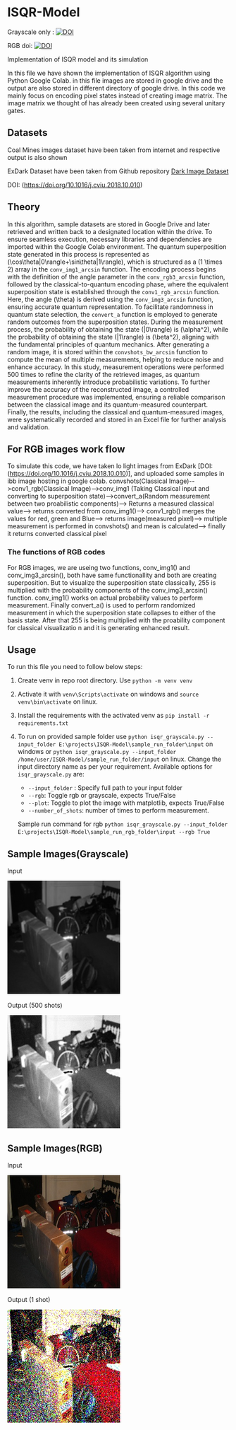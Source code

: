 # ISQR-Model

Grayscale only : [![DOI](https://zenodo.org/badge/DOI/10.5281/zenodo.14860307.svg)](https://doi.org/10.5281/zenodo.14860307)

RGB doi: [![DOI](https://zenodo.org/badge/DOI/10.5281/zenodo.14860307.svg)](https://doi.org/10.5281/zenodo.14860307)

Implementation of ISQR model and its simulation

In this file we have shown the implementation of ISQR algorithm using Python Google Colab. in this file images are stored in google drive and the output are also stored in different directory of google drive. In this code we mainly focus on encoding pixel states instead of creating image matrix. The image matrix we thought of has already been created using several unitary gates. 


## Datasets

Coal Mines images dataset have been taken from internet and respective output is also shown 

ExDark Dataset have been taken from Github repository [Dark Image Dataset](https://github.com/cs-chan/Exclusively-Dark-Image-Dataset)

DOI: (https://doi.org/10.1016/j.cviu.2018.10.010)


## Theory

In this algorithm, sample datasets are stored in Google Drive and later retrieved and written back to a designated location within the drive. To ensure seamless execution, necessary libraries and dependencies are imported within the Google Colab environment. The quantum superposition state generated in this process is represented as \(\cos\theta|0\rangle+\sin\theta|1\rangle\), which is structured as a \(1 \times 2\) array in the `conv_img1_arcsin` function. The encoding process begins with the definition of the angle parameter in the `conv_rgb3_arcsin` function, followed by the classical-to-quantum encoding phase, where the equivalent superposition state is established through the `conv1_rgb_arcsin` function. Here, the angle \(\theta\) is derived using the `conv_img3_arcsin` function, ensuring accurate quantum representation. To facilitate randomness in quantum state selection, the `convert_a` function is employed to generate random outcomes from the superposition states. During the measurement process, the probability of obtaining the state \(|0\rangle\) is \(\alpha^2\), while the probability of obtaining the state \(|1\rangle\) is \(\beta^2\), aligning with the fundamental principles of quantum mechanics. After generating a random image, it is stored within the `convshots_bw_arcsin` function to compute the mean of multiple measurements, helping to reduce noise and enhance accuracy. In this study, measurement operations were performed 500 times to refine the clarity of the retrieved images, as quantum measurements inherently introduce probabilistic variations. To further improve the accuracy of the reconstructed image, a controlled measurement procedure was implemented, ensuring a reliable comparison between the classical image and its quantum-measured counterpart. Finally, the results, including the classical and quantum-measured images, were systematically recorded and stored in an Excel file for further analysis and validation.


## For RGB images work flow
To simulate this code, we have taken lo light images from ExDark [DOI: (https://doi.org/10.1016/j.cviu.2018.10.010)], and uploaded some samples in ibb image hosting in google colab.
convshots(Classical Image)-->conv1_rgb(Classical Image)-->conv_img1 (Taking Classical input and converting to superposition state)-->convert_a(Random measurement between two proabilistic components)--> Returns a measured classical value--> returns converted from conv_img1()--> conv1_rgb() merges the values for red, green and Blue--> returns image(measured pixel)--> multiple measurement is performed in convshots() and mean is calculated--> finally it returns converted classical pixel

### The functions of RGB codes
For RGB images, we are useing two functions, conv_img1() and conv_img3_arcsin(), both have same functionallity and both are creating superposition. But to visualize the superposition state classically, 255 is multiplied with the probability components of the conv_img3_arcsin() function. conv_img1() works on actual probability values to perform measurement. Finally convert_a() is used to perform randomized measurement in which the superposition state collapses to either of the basis state. After that 255 is being multiplied with the proability component for classical visualizatio n and it is generating enhanced result.

## Usage

To run this file you need to follow below steps:

1. Create venv in repo root directory. Use `python -m venv venv`
2. Activate it with `venv\Scripts\activate` on windows and `source venv\bin\activate` on linux.
3. Install the requirements with the activated venv as `pip install -r requirements.txt`
4. To run on provided sample folder use `python isqr_grayscale.py --input_folder E:\projects\ISQR-Model\sample_run_folder\input` on windows or `python isqr_grayscale.py --input_folder /home/user/ISQR-Model/sample_run_folder/input` on linux. Change the input directory name as per your requirement. Available options for `isqr_grayscale.py` are:

    - `--input_folder` : Specify full path to your input folder
    - `--rgb`: Toggle rgb or grayscale, expects True/False
    - `--plot`: Toggle to plot the image with matplotlib, expects True/False
    - `--number_of_shots`: number of times to perform measurement.

   Sample run command for rgb `python isqr_grayscale.py --input_folder E:\projects\ISQR-Model\sample_run_rgb_folder\input --rgb True`

## Sample Images(Grayscale)

Input

![Original input](./sample_run_folder/input/grayscale/2015_00001_256.jpg)

Output (500 shots)

![Processed output](./sample_run_folder/output/500/2015_00001_500.jpg)


## Sample Images(RGB)

Input

![Original input](./sample_run_rgb_folder/input/rgb/2015_00001_256.jpg)

Output (1 shot)

![Processed output](./sample_run_rgb_folder/output/1/2015_00001_1.jpg)
